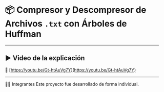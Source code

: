 # 📦 Compresor y Descompresor de Archivos `.txt` con Árboles de Huffman

---

## ▶️ Video de la explicación

🔗 [https://youtu.be/Gt-htAuVg7Y](https://youtu.be/Gt-htAuVg7Y)

---
👩‍💻 Integrantes
Este proyecto fue desarrollado de forma individual.
